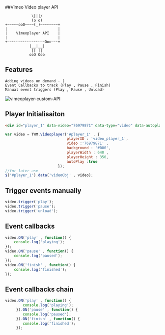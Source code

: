 ##Vimeo Video player API

           	    \|||/
	            (o o)
	+~~~~~ooO~~~~(_)~~~~~~~~+
	|                     	|
	|    Vimeoplayer API 	|
	|   					|
	+~~~~~~~~~~~~~~~~~Ooo~~~+
	           |__|__|
	            || ||
	           ooO Ooo


## Features
	Adding videos on demand - (
	Event Callbacks to track (Play , Pause , Finish)
	Manual event triggers (Play , Pause , Unload)

![vimeoplayer-custom-API](https://github.com/maheshtalada/vimeoplayer-custom-API/blob/master/example/images/sample1.png)
## Player Initialisaiton

```html
<div id="player_1" data-video="76979871" data-type="video" data-autoplay="true"></div>
```

```js
var video = TWM.Videoplayer('#player_1' , {
                            playerID : 'video_player_1',
                            video :'76979871' ,
                            background : '#000',
                            playerWidth : 640 ,
                            playerHeight : 350,
                            autoPlay :true
                        });
//for later use
$('#player_1').data('videoObj' , video);
```

## Trigger events manually
```js
video.trigger('play');
video.trigger('pause');
video.trigger('unload');
```

## Event callbacks
```js
video.ON('play' , function() {
	console.log('playing');
});
video.ON('pause' , function() {
	console.log('paused');
});
video.ON('finish' , function() {
	console.log('finished');
});
```

## Event callbacks chain
```js
video.ON('play' , function() {
     	console.log('playing');
     }).ON('pause' , function() {
     	console.log('paused');
     }).ON('finish' , function() {
     	console.log('finished');
     });
```
